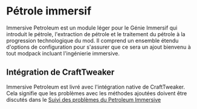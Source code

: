 # Pétrole immersif

Immersive Petroleum est un module léger pour le Génie Immersif qui introduit le pétrole, l'extraction de pétrole et le traitement du pétrole à la progression technologique du mod. Il comprend un ensemble étendu d'options de configuration pour s'assurer que ce sera un ajout bienvenu à tout modpack incluant l'ingénierie immersive.

## Intégration de CraftTweaker

Immersive Petroleum est livré avec l'intégration native de CraftTweaker. Cela signifie que les problèmes avec les méthodes ajoutées doivent être discutés dans le [Suivi des problèmes du Petroleum Immersive](https://github.com/Flaxbeard/ImmersivePetroleum/issues)